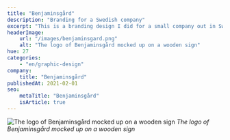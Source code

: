 ```yaml
---
title: "Benjaminsgård"
description: "Branding for a Swedish company"
excerpt: "This is a branding design I did for a small company out in Sweden that rents out cabins in the vast Swedish forests. It symbolises the warm, safe feeling that the company wants to express."
headerImage:
    url: "/images/benjaminsgard.png"
    alt: "The logo of Benjaminsgård mocked up on a wooden sign"
hue: 27
categories:
    - "en/graphic-design"
company:
    title: "Benjaminsgård"
publishedAt: 2021-02-01
seo:
    metaTitle: "Benjaminsgård"
    isArticle: true
---
```


![The logo of Benjaminsgård mocked up on a wooden sign](../../../assets/images/benjaminsgard.png)
_The logo of Benjaminsgård mocked up on a wooden sign_

<!-- FIXME: Instagram embed: https://www.instagram.com/benjaminsgard_se/ -->
